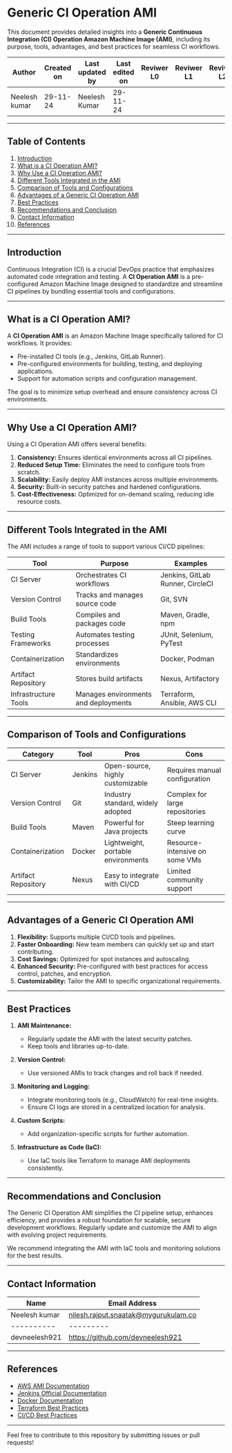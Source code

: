 # Generic CI Operation AMI

This document provides detailed insights into a **Generic Continuous Integration (CI) Operation Amazon Machine Image (AMI)**, including its purpose, tools, advantages, and best practices for seamless CI workflows.

| **Author** | **Created on** | **Last updated by** | **Last edited on** | **Reviwer L0** |**Reviwer L1** |**Reviwer L2** |
|------------|----------------|----------------------|---------------------|---------------|---------------|---------------|
| Neelesh kumar      | 29-11-24      | Neelesh  Kumar             | 29-11-24           |  | | |    
---

## Table of Contents

1. [Introduction](#introduction)
2. [What is a CI Operation AMI?](#what-is-a-ci-operation-ami)
3. [Why Use a CI Operation AMI?](#why-use-a-ci-operation-ami)
4. [Different Tools Integrated in the AMI](#different-tools-integrated-in-the-ami)
5. [Comparison of Tools and Configurations](#comparison-of-tools-and-configurations)
6. [Advantages of a Generic CI Operation AMI](#advantages-of-a-generic-ci-operation-ami)
7. [Best Practices](#best-practices)
8. [Recommendations and Conclusion](#recommendations-and-conclusion)
9. [Contact Information](#contact-information)
10. [References](#references)

---

## Introduction

Continuous Integration (CI) is a crucial DevOps practice that emphasizes automated code integration and testing. A **CI Operation AMI** is a pre-configured Amazon Machine Image designed to standardize and streamline CI pipelines by bundling essential tools and configurations.

---

## What is a CI Operation AMI?

A **CI Operation AMI** is an Amazon Machine Image specifically tailored for CI workflows. It provides:
- Pre-installed CI tools (e.g., Jenkins, GitLab Runner).
- Pre-configured environments for building, testing, and deploying applications.
- Support for automation scripts and configuration management.

The goal is to minimize setup overhead and ensure consistency across CI environments.

---

## Why Use a CI Operation AMI?

Using a CI Operation AMI offers several benefits:
1. **Consistency:** Ensures identical environments across all CI pipelines.
2. **Reduced Setup Time:** Eliminates the need to configure tools from scratch.
3. **Scalability:** Easily deploy AMI instances across multiple environments.
4. **Security:** Built-in security patches and hardened configurations.
5. **Cost-Effectiveness:** Optimized for on-demand scaling, reducing idle resource costs.

---

## Different Tools Integrated in the AMI

The AMI includes a range of tools to support various CI/CD pipelines:

| **Tool**             | **Purpose**                           | **Examples**                          |
|-----------------------|---------------------------------------|---------------------------------------|
| CI Server            | Orchestrates CI workflows             | Jenkins, GitLab Runner, CircleCI      |
| Version Control      | Tracks and manages source code        | Git, SVN                              |
| Build Tools          | Compiles and packages code            | Maven, Gradle, npm                    |
| Testing Frameworks   | Automates testing processes           | JUnit, Selenium, PyTest               |
| Containerization     | Standardizes environments             | Docker, Podman                        |
| Artifact Repository  | Stores build artifacts                | Nexus, Artifactory                    |
| Infrastructure Tools | Manages environments and deployments  | Terraform, Ansible, AWS CLI           |

---

## Comparison of Tools and Configurations

| **Category**          | **Tool**          | **Pros**                           | **Cons**                         |
|------------------------|-------------------|-------------------------------------|-----------------------------------|
| CI Server             | Jenkins           | Open-source, highly customizable   | Requires manual configuration    |
| Version Control       | Git               | Industry standard, widely adopted  | Complex for large repositories   |
| Build Tools           | Maven             | Powerful for Java projects         | Steep learning curve             |
| Containerization      | Docker            | Lightweight, portable environments | Resource-intensive on some VMs   |
| Artifact Repository   | Nexus             | Easy to integrate with CI/CD       | Limited community support        |

---

## Advantages of a Generic CI Operation AMI

1. **Flexibility:** Supports multiple CI/CD tools and pipelines.
2. **Faster Onboarding:** New team members can quickly set up and start contributing.
3. **Cost Savings:** Optimized for spot instances and autoscaling.
4. **Enhanced Security:** Pre-configured with best practices for access control, patches, and encryption.
5. **Customizability:** Tailor the AMI to specific organizational requirements.

---


## Best Practices

1. **AMI Maintenance:**
   - Regularly update the AMI with the latest security patches.
   - Keep tools and libraries up-to-date.

2. **Version Control:**
   - Use versioned AMIs to track changes and roll back if needed.

3. **Monitoring and Logging:**
   - Integrate monitoring tools (e.g., CloudWatch) for real-time insights.
   - Ensure CI logs are stored in a centralized location for analysis.

4. **Custom Scripts:**
   - Add organization-specific scripts for further automation.

5. **Infrastructure as Code (IaC):**
   - Use IaC tools like Terraform to manage AMI deployments consistently.

---

## Recommendations and Conclusion

The Generic CI Operation AMI simplifies the CI pipeline setup, enhances efficiency, and provides a robust foundation for scalable, secure development workflows. Regularly update and customize the AMI to align with evolving project requirements. 

We recommend integrating the AMI with IaC tools and monitoring solutions for the best results.

---

## Contact Information

| Name| Email Address      |
|-----|--------------------------|
| Neelesh kumar | nilesh.rajput.snaatak@mygurukulam.co || GitHub | URL |
|----------|---------|
|  devneelesh921  |  https://github.com/devneelesh921  |

---

## References

- [AWS AMI Documentation](https://docs.aws.amazon.com/AWSEC2/latest/UserGuide/AMIs.html)
- [Jenkins Official Documentation](https://www.jenkins.io/doc/)
- [Docker Documentation](https://docs.docker.com/)
- [Terraform Best Practices](https://www.terraform.io/docs)
- [CI/CD Best Practices](https://www.atlassian.com/continuous-delivery/ci-vs-cd)

---

Feel free to contribute to this repository by submitting issues or pull requests!

